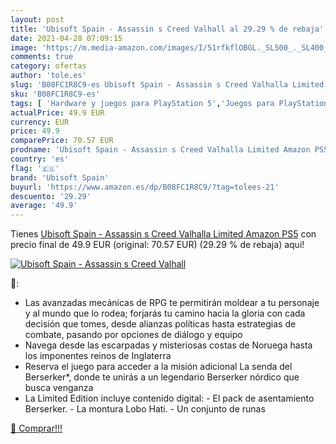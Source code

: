 ```yaml
---
layout: post
title: 'Ubisoft Spain - Assassin s Creed Valhall al 29.29 % de rebaja'
date: 2021-04-28 07:09:15
image: 'https://m.media-amazon.com/images/I/51rfkflOBGL._SL500_._SL400_.jpg'
comments: true
category: ofertas
author: 'tole.es'
slug: 'B08FC1R8C9-es Ubisoft Spain - Assassin s Creed Valhalla Limited Amazon PS5'
sku: 'B08FC1R8C9-es'
tags: [ 'Hardware y juegos para PlayStation 5','Juegos para PlayStation 5','Videojuegos','ps5','ubisoft spain', ]
actualPrice: 49.9 EUR
currency: EUR
price: 49.9
comparePrice: 70.57 EUR
prodname: 'Ubisoft Spain - Assassin s Creed Valhalla Limited Amazon PS5'
country: 'es'
flag: '🇪🇸'
brand: 'Ubisoft Spain'
buyurl: 'https://www.amazon.es/dp/B08FC1R8C9/?tag=tolees-21'
descuento: '29.29'
average: '49.9'
---
```


Tienes [Ubisoft Spain - Assassin s Creed Valhalla Limited Amazon PS5](https://www.amazon.es/dp/B08FC1R8C9/?tag=tolees-21) con precio final de  49.9 EUR (original: 70.57 EUR) (29.29 %  de rebaja) aqui!

[![Ubisoft Spain - Assassin s Creed Valhall](https://m.media-amazon.com/images/I/51rfkflOBGL._SL500_._SL400_.jpg)](https://www.amazon.es/dp/B08FC1R8C9/?tag=tolees-21)

🔎:

- Las avanzadas mecánicas de RPG te permitirán moldear a tu personaje y al mundo que lo rodea; forjarás tu camino hacia la gloria con cada decisión que tomes, desde alianzas políticas hasta estrategias de combate, pasando por opciones de diálogo y equipo
- Navega desde las escarpadas y misteriosas costas de Noruega hasta los imponentes reinos de Inglaterra
- Reserva el juego para acceder a la misión adicional La senda del Berserker*, donde te unirás a un legendario Berserker nórdico que busca venganza
- La Limited Edition incluye contenido digital: - El pack de asentamiento Berserker. - La montura Lobo Hati. - Un conjunto de runas

[🛒 Comprar!!!](https://www.amazon.es/dp/B08FC1R8C9/?tag=tolees-21)
